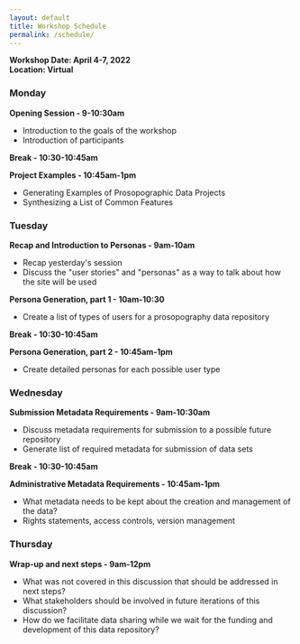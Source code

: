 ```yaml
---
layout: default
title: Workshop Schedule
permalink: /schedule/
---
```


**Workshop Date: April 4-7, 2022**<br/>
**Location: Virtual**

### Monday

**Opening Session - 9-10:30am**

* Introduction to the goals of the workshop 
* Introduction of participants

**Break - 10:30-10:45am**

**Project Examples - 10:45am-1pm**

* Generating Examples of Prosopographic Data Projects
* Synthesizing a List of Common Features 

### Tuesday

**Recap and Introduction to Personas - 9am-10am**

* Recap yesterday's session 
* Discuss the "user stories" and "personas" as a way to talk about how the site will be used

**Persona Generation, part 1 - 10am-10:30**

* Create a list of types of users for a prosopography data repository

**Break - 10:30-10:45am**

**Persona Generation, part 2 - 10:45am-1pm**

* Create detailed personas for each possible user type

### Wednesday

**Submission Metadata Requirements - 9am-10:30am**

* Discuss metadata requirements for submission to a possible future repository
* Generate list of required metadata for submission of data sets 

**Break - 10:30-10:45am**

**Administrative Metadata Requirements - 10:45am-1pm**

* What metadata needs to be kept about the creation and management of the data?
* Rights statements, access controls, version management

### Thursday

**Wrap-up and next steps - 9am-12pm**

* What was not covered in this discussion that should be addressed in next steps?
* What stakeholders should be involved in future iterations of this discussion?
* How do we facilitate data sharing while we wait for the funding and development of this data repository?


